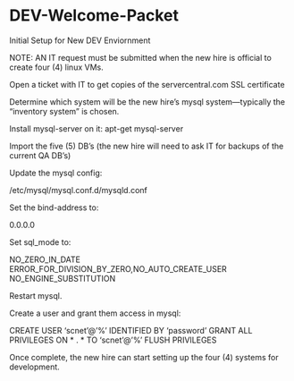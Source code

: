 # DEV-Welcome-Packet
Initial Setup for New DEV Enviornment

NOTE: AN IT request must be submitted when the new hire is official to create four (4) linux VMs.

Open a ticket with IT to get copies of the servercentral.com SSL certificate 

Determine which system will be the new hire’s mysql system—typically the “inventory system” is chosen.

Install mysql-server on it: 
  apt-get mysql-server

Import the five (5) DB’s (the new hire will need to ask IT for backups of the current QA DB’s)

Update the mysql config:

  /etc/mysql/mysql.conf.d/mysqld.conf 
  
Set the bind-address to: 

  0.0.0.0 
  
Set sql_mode to: 

  NO_ZERO_IN_DATE
  ERROR_FOR_DIVISION_BY_ZERO,NO_AUTO_CREATE_USER
  NO_ENGINE_SUBSTITUTION 

Restart mysql.

Create a user and grant them access in mysql:

  CREATE USER ‘scnet’@’%’ IDENTIFIED BY ‘password’
  GRANT ALL PRIVILEGES ON * . * TO ‘scnet’@’%’
  FLUSH PRIVILEGES

Once complete, the new hire can start setting up the four (4) systems for development.
